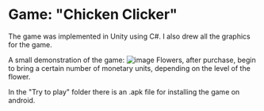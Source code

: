 # Game: "Chicken Clicker"

The game was implemented in Unity using C#.
I also drew all the graphics for the game.

A small demonstration of the game:
![image](https://github.com/anikin02/Game-Chicken-Clicker/blob/main/20220510_144518.gif)
Flowers, after purchase, begin to bring a certain number of monetary units, depending on the level of the flower.

In the "Try to play" folder there is an .apk file for installing the game on android.
